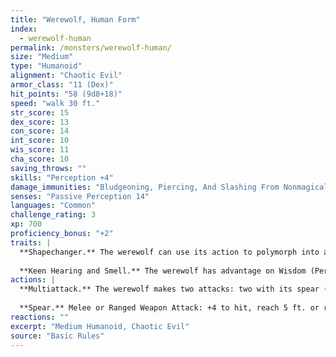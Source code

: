 ```yaml
---
title: "Werewolf, Human Form"
index:
  - werewolf-human
permalink: /monsters/werewolf-human/
size: "Medium"
type: "Humanoid"
alignment: "Chaotic Evil"
armor_class: "11 (Dex)"
hit_points: "58 (9d8+18)"
speed: "walk 30 ft."
str_score: 15
dex_score: 13
con_score: 14
int_score: 10
wis_score: 11
cha_score: 10
saving_throws: ""
skills: "Perception +4"
damage_immunities: "Bludgeoning, Piercing, And Slashing From Nonmagical Weapons That Aren'T Silvered"
senses: "Passive Perception 14"
languages: "Common"
challenge_rating: 3
xp: 700
proficiency_bonus: "+2"
traits: |
  **Shapechanger.** The werewolf can use its action to polymorph into a wolf-humanoid hybrid or into a wolf, or back into its true form, which is humanoid. Its statistics, other than its AC, are the same in each form. Any equipment it is wearing or carrying isn't transformed. It reverts to its true form if it dies.
  
  **Keen Hearing and Smell.** The werewolf has advantage on Wisdom (Perception) checks that rely on hearing or smell.
actions: |
  **Multiattack.** The werewolf makes two attacks: two with its spear (humanoid form) or one with its bite and one with its claws (hybrid form).
  
  **Spear.** Melee or Ranged Weapon Attack: +4 to hit, reach 5 ft. or range 20/60 ft., one creature. Hit: 5 (1d6 + 2) piercing damage, or 6 (1d8 + 2) piercing damage if used with two hands to make a melee attack.
reactions: ""
excerpt: "Medium Humanoid, Chaotic Evil"
source: "Basic Rules"
---
```

